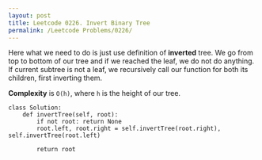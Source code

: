 ```yaml
---
layout: post
title: Leetcode 0226. Invert Binary Tree
permalink: /Leetcode Problems/0226/
---
```


Here what we need to do is just use definition of **inverted** tree. We go from top to bottom of our tree and if we reached the leaf, we do not do anything. If current subtree is not a leaf, we recursively call our function for both its children, first inverting them.

**Complexity** is `O(h)`, where `h` is the height of our tree.

```
class Solution:
    def invertTree(self, root):
        if not root: return None
        root.left, root.right = self.invertTree(root.right), self.invertTree(root.left)

        return root
```